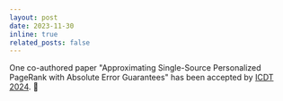 ```yaml
---
layout: post
date: 2023-11-30
inline: true
related_posts: false
---
```


One co-authored paper "Approximating Single-Source Personalized PageRank with Absolute Error Guarantees" has been accepted by [ICDT 2024](https://dastlab.github.io/edbticdt2024). :tada:

